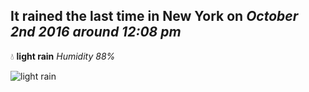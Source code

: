 ## It rained the last time in New York on *October 2nd 2016 around 12:08 pm*
💧  **light rain** *Humidity 88%*

![light rain](http://openweathermap.org/img/w/10d.png)
